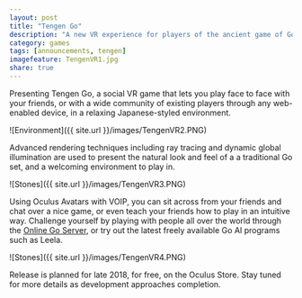 ```yaml
---
layout: post
title: "Tengen Go"
description: "A new VR experience for players of the ancient game of Go."
category: games
tags: [announcements, tengen]
imagefeature: TengenVR1.jpg
share: true
---
```


Presenting Tengen Go, a social VR game that lets you play face to face with your friends, or with a wide community of existing players through any web-enabled device, in a relaxing Japanese-styled environment. 

![Environment]({{ site.url }}/images/TengenVR2.PNG)

Advanced rendering techniques including ray tracing and dynamic global illumination are used to present the natural look and feel of a a traditional Go set, and a welcoming environment to play in. 

![Stones]({{ site.url }}/images/TengenVR3.PNG)

Using Oculus Avatars with VOIP, you can sit across from your friends and chat over a nice game, or even teach your friends how to play in an intuitive way. Challenge yourself by playing with people all over the world through the [Online Go Server](https://online-go.com/), or try out the latest freely available Go AI programs such as Leela. 

![Stones]({{ site.url }}/images/TengenVR4.PNG)

Release is planned for late 2018, for free, on the Oculus Store. Stay tuned for more details as development approaches completion.

